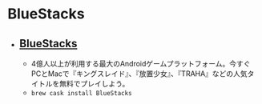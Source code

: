 # BlueStacks
- [BlueStacks](https://www.bluestacks.com/)
  - 
  - 4億人以上が利用する最大のAndroidゲームプラットフォーム。今すぐPCとMacで『キングスレイド』、『放置少女』、『TRAHA』などの人気タイトルを無料でプレイしよう。
  - `brew cask install BlueStacks`
